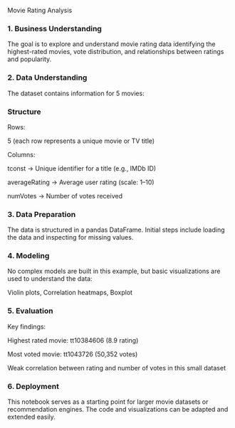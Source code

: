 Movie Rating Analysis
### 1. Business Understanding
The goal is to explore and understand movie rating data identifying the highest-rated movies, vote distribution, and relationships between ratings and popularity.

### 2. Data Understanding
The dataset contains information for 5 movies:

### Structure


Rows:

5 (each row represents a unique movie or TV title)

Columns:

tconst → Unique identifier for a title (e.g., IMDb ID)

averageRating → Average user rating (scale: 1–10)

numVotes → Number of votes received

### 3. Data Preparation
The data is structured in a pandas DataFrame. Initial steps include loading the data and inspecting for missing values.

### 4. Modeling
No complex models are built in this example, but basic visualizations are used to understand the data:

Violin plots, 
Correlation heatmaps,
Boxplot
### 5. Evaluation
Key findings:

Highest rated movie: tt10384606 (8.9 rating)

Most voted movie: tt1043726 (50,352 votes)

Weak correlation between rating and number of votes in this small dataset

### 6. Deployment
This notebook serves as a starting point for larger movie datasets or recommendation engines. The code and visualizations can be adapted and extended easily.

